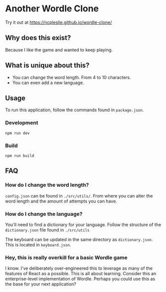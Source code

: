 # Another Wordle Clone

Try it out at https://ncpleslie.github.io/wordle-clone/

## Why does this exist?

Because I like the game and wanted to keep playing.

## What is unique about this?

- You can change the word length. From 4 to 10 characters.
- You can even add a new language.

## Usage

To run this application, follow the commands found in `package.json`.

### Development

```
npm run dev
```

### Build

```
npm run build
```

## FAQ

### How do I change the word length?

`config.json` can be found in `./src/utils/`. From where you can alter the word length and the amount of attempts you can have.

### How do I change the language?

You'll need to find a dictionary for your language. Follow the structure of the `dictionary.json` file found in `./src/utils`

The keyboard can be updated in the same directory as `dictionary.json`. This is located in `keyboard.json`.

### Hey, this is really overkill for a basic Wordle game

I know. I've deliberately over-engineered this to leverage as many of the features of React as a possible. This is all about learning.
Consider this an enterprise-level implementation of Wordle. Perhaps you could use this as the base for your next application?
